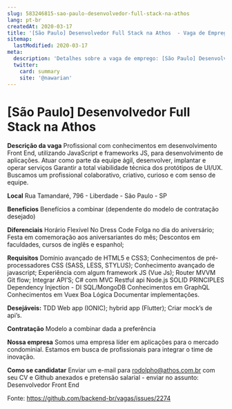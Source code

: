 ```yaml
---
slug: 583246815-sao-paulo-desenvolvedor-full-stack-na-athos
lang: pt-br
createdAt: 2020-03-17
title: '[São Paulo] Desenvolvedor Full Stack na Athos  - Vaga de Emprego'
sitemap:
  lastModified: 2020-03-17
meta:
  description: 'Detalhes sobre a vaga de emprego: [São Paulo] Desenvolvedor Full Stack na Athos '
  twitter:
    card: summary
    site: '@nawarian'
---
```


# [São Paulo] Desenvolvedor Full Stack na Athos 


**Descrição da vaga**
Profissional com conhecimentos em desenvolvimento Front End, utilizando JavaScript e frameworks JS, para desenvolvimento de aplicações. Atuar como parte da equipe ágil, desenvolver, implantar e operar serviços Garantir a total viabilidade técnica dos protótipos de UI/UX. Buscamos um profissional colaborativo, criativo, curioso e com senso de equipe.

**Local**
Rua Tamandaré, 796 - Liberdade - São Paulo - SP

**Benefícios**
Benefícios a combinar (dependente do modelo de contratação desejado)

**Diferenciais**
Horário Flexível
No Dress Code
Folga no dia do aniversário;
Festa em comemoração aos aniversariantes do mês;
Descontos em faculdades, cursos de inglês e espanhol;

**Requisitos**
Domínio avançado de HTML5 e CSS3;
Conhecimentos de pré-processadores CSS (SASS, LESS, STYLUS);
Conhecimento avançado de javascript;
Experiência com algum framework JS (Vue Js);
Router
MVVM
Git flow;
Integrar API’S;
C# com MVC
Restful api
Node.js
SOLID PRINCIPLES
Dependency Injection - DI
SQL/MongoDB
Conhecimentos em GraphQL
Conhecimentos em Vuex
Boa Lógica
Documentar implementações.

**Desejáveis:**
TDD
Web app (IONIC);
hybrid app (Flutter);
Criar mock’s de api’s.

**Contratação**
Modelo a combinar dada a preferência

**Nossa empresa**
Somos uma empresa líder em aplicações para o mercado condominial. Estamos em busca de profissionais para integrar o time de inovação.

**Como se candidatar**
Enviar um e-mail para rodolpho@athos.com.br com seu CV e Github anexados e pretensão salarial - enviar no assunto: Desenvolvedor Front End



Fonte: https://github.com/backend-br/vagas/issues/2274